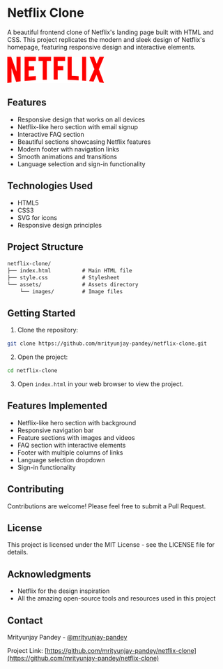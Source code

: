 # Netflix Clone

A beautiful frontend clone of Netflix's landing page built with HTML and CSS. This project replicates the modern and sleek design of Netflix's homepage, featuring responsive design and interactive elements.

![Netflix Clone Preview](assets/images/logo.svg)

## Features

- Responsive design that works on all devices
- Netflix-like hero section with email signup
- Interactive FAQ section
- Beautiful sections showcasing Netflix features
- Modern footer with navigation links
- Smooth animations and transitions
- Language selection and sign-in functionality

## Technologies Used

- HTML5
- CSS3
- SVG for icons
- Responsive design principles

## Project Structure

```
netflix-clone/
├── index.html          # Main HTML file
├── style.css           # Stylesheet
└── assets/             # Assets directory
    └── images/         # Image files
```

## Getting Started

1. Clone the repository:
```bash
git clone https://github.com/mrityunjay-pandey/netflix-clone.git
```

2. Open the project:
```bash
cd netflix-clone
```

3. Open `index.html` in your web browser to view the project.

## Features Implemented

- Netflix-like hero section with background
- Responsive navigation bar
- Feature sections with images and videos
- FAQ section with interactive elements
- Footer with multiple columns of links
- Language selection dropdown
- Sign-in functionality

## Contributing

Contributions are welcome! Please feel free to submit a Pull Request.

## License

This project is licensed under the MIT License - see the LICENSE file for details.

## Acknowledgments

- Netflix for the design inspiration
- All the amazing open-source tools and resources used in this project

## Contact

Mrityunjay Pandey - [@mrityunjay-pandey](https://github.com/mrityunjay-pandey)

Project Link: [https://github.com/mrityunjay-pandey/netflix-clone](https://github.com/mrityunjay-pandey/netflix-clone) 